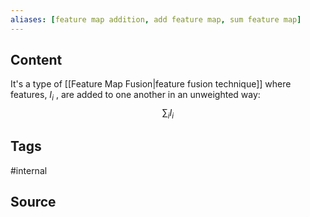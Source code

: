 ```yaml
---
aliases: [feature map addition, add feature map, sum feature map]
---
```

## Content
It's a type of [[Feature Map Fusion|feature fusion technique]] where features, $I_i$ , are added to one another in an unweighted way:
$$\begin{equation}
\sum_i I_i
\end{equation}$$
## Tags
#internal 

## Source

